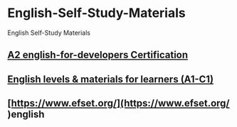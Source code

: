 # English-Self-Study-Materials
English Self-Study Materials

## [A2 english-for-developers Certification](https://www.freecodecamp.org/learn/a2-english-for-developers/ "www.freecodecamp.org")

## [English levels & materials for learners (A1-C1)](https://campus.epam.com/en/blog/582 "https://campus.epam.com/")

## [https://www.efset.org/](https://www.efset.org/ )english
